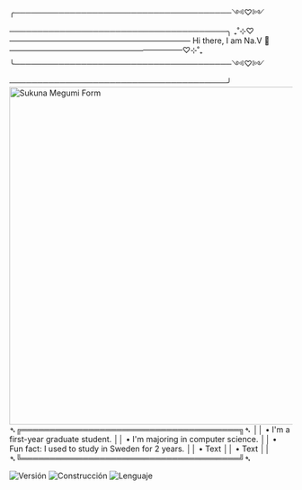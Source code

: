 ╭───────────────────────────────────────༺♡༻───────────────────────────────────────╮
₊˚⊹⁠♡——————————————————————— Hi there, I am Na.V 👑‎ ——————————————————————♡⊹⁠˚₊
╰───────────────────────────────────────༺♡༻───────────────────────────────────────╯
<img src="https://camo.githubusercontent.com/4652dd5c41185bc9dd3bdda4e6240cab4efa58dfc9be8a7b0b083308033eafa2/68747470733a2f2f61636f727461722e6c696e6b2f516f56757676" alt="Sukuna Megumi Form" align="right" height="600px" data-canonical-src="https://acortar.link/QoVuvv" style="max-width: 100%;">


  
➴╔═══════════════════════════════════════╗➴
 ││ • I'm a first-year graduate student.
 ││ • I'm majoring in computer science.
 ││ • Fun fact: I used to study in Sweden for 2 years.
 ││ • Text
 ││ • Text
 ││
➴╚═══════════════════════════════════════╝➴

![Versión](https://img.shields.io/badge/version-1.0.0-brightgreen)
![Construcción](https://img.shields.io/github/actions/workflow/status/usuario/proyecto/build.yml)
![Lenguaje](https://img.shields.io/github/languages/top/usuario/proyecto)
